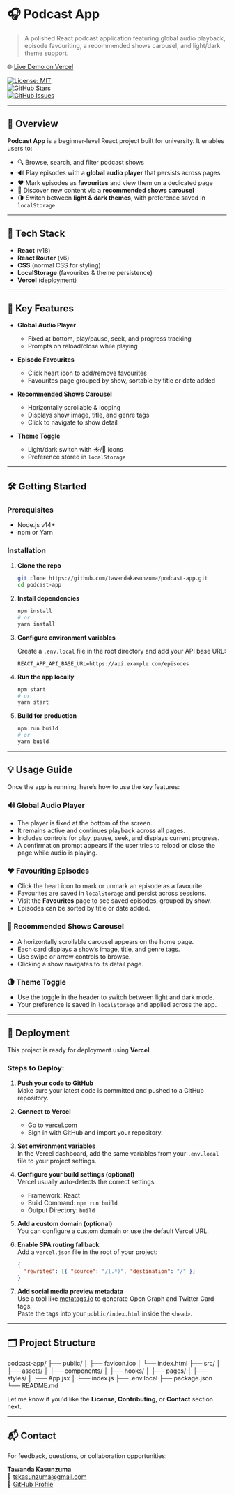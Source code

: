 # 🎧 Podcast App

> A polished React podcast application featuring global audio playback, episode favouriting, a recommended shows carousel, and light/dark theme support.

🌐 [Live Demo on Vercel](https://ear-buzz-podcast.vercel.app/)

[![License: MIT](https://img.shields.io/badge/License-MIT-blue.svg)](LICENSE)  
[![GitHub Stars](https://img.shields.io/github/stars/tawandakasunzuma/podcast-app?style=social)](https://github.com/tawandakasunzuma/podcast-app/stargazers)  
[![GitHub Issues](https://img.shields.io/github/issues/tawandakasunzuma/podcast-app)](https://github.com/tawandakasunzuma/podcast-app/issues)

---

## 📝 Overview

**Podcast App** is a beginner‑level React project built for university. It enables users to:

- 🔍 Browse, search, and filter podcast shows
- 🔊 Play episodes with a **global audio player** that persists across pages
- ❤️ Mark episodes as **favourites** and view them on a dedicated page
- 🎠 Discover new content via a **recommended shows carousel**
- 🌗 Switch between **light & dark themes**, with preference saved in `localStorage`

---

## 🧰 Tech Stack

- **React** (v18)
- **React Router** (v6)
- **CSS** (normal CSS for styling)
- **LocalStorage** (favourites & theme persistence)
- **Vercel** (deployment)

---

## 🚀 Key Features

- **Global Audio Player**

  - Fixed at bottom, play/pause, seek, and progress tracking
  - Prompts on reload/close while playing

- **Episode Favourites**

  - Click heart icon to add/remove favourites
  - Favourites page grouped by show, sortable by title or date added

- **Recommended Shows Carousel**

  - Horizontally scrollable & looping
  - Displays show image, title, and genre tags
  - Click to navigate to show detail

- **Theme Toggle**
  - Light/dark switch with ☀️/🌙 icons
  - Preference stored in `localStorage`

---

## 🛠️ Getting Started

### Prerequisites

- Node.js v14+
- npm or Yarn

### Installation

1. **Clone the repo**

   ```bash
   git clone https://github.com/tawandakasunzuma/podcast-app.git
   cd podcast-app
   ```

2. **Install dependencies**

   ```bash
   npm install
   # or
   yarn install
   ```

3. **Configure environment variables**

   Create a `.env.local` file in the root directory and add your API base URL:

   ```env
   REACT_APP_API_BASE_URL=https://api.example.com/episodes
   ```

4. **Run the app locally**

   ```bash
   npm start
   # or
   yarn start
   ```

5. **Build for production**

   ```bash
   npm run build
   # or
   yarn build
   ```

---

## 💡 Usage Guide

Once the app is running, here’s how to use the key features:

### 🔊 Global Audio Player

- The player is fixed at the bottom of the screen.
- It remains active and continues playback across all pages.
- Includes controls for play, pause, seek, and displays current progress.
- A confirmation prompt appears if the user tries to reload or close the page while audio is playing.

### ❤️ Favouriting Episodes

- Click the heart icon to mark or unmark an episode as a favourite.
- Favourites are saved in `localStorage` and persist across sessions.
- Visit the **Favourites** page to see saved episodes, grouped by show.
- Episodes can be sorted by title or date added.

### 🎠 Recommended Shows Carousel

- A horizontally scrollable carousel appears on the home page.
- Each card displays a show’s image, title, and genre tags.
- Use swipe or arrow controls to browse.
- Clicking a show navigates to its detail page.

### 🌗 Theme Toggle

- Use the toggle in the header to switch between light and dark mode.
- Your preference is saved in `localStorage` and applied across the app.

---

## 🚀 Deployment

This project is ready for deployment using **Vercel**.

### Steps to Deploy:

1. **Push your code to GitHub**  
   Make sure your latest code is committed and pushed to a GitHub repository.

2. **Connect to Vercel**

   - Go to [vercel.com](https://vercel.com)
   - Sign in with GitHub and import your repository.

3. **Set environment variables**  
   In the Vercel dashboard, add the same variables from your `.env.local` file to your project settings.

4. **Configure your build settings (optional)**  
   Vercel usually auto-detects the correct settings:

   - Framework: React
   - Build Command: `npm run build`
   - Output Directory: `build`

5. **Add a custom domain (optional)**  
   You can configure a custom domain or use the default Vercel URL.

6. **Enable SPA routing fallback**  
   Add a `vercel.json` file in the root of your project:

   ```json
   {
     "rewrites": [{ "source": "/(.*)", "destination": "/" }]
   }
   ```

7. **Add social media preview metadata**  
   Use a tool like [metatags.io](https://metatags.io) to generate Open Graph and Twitter Card tags.  
   Paste the tags into your `public/index.html` inside the `<head>`.

---

## 🗂 Project Structure

podcast-app/
├── public/
│ ├── favicon.ico
│ └── index.html
├── src/
│ ├── assets/
│ ├── components/
│ ├── hooks/
│ ├── pages/
│ ├── styles/
│ ├── App.jsx
│ └── index.js
├── .env.local
├── package.json
└── README.md

Let me know if you'd like the **License**, **Contributing**, or **Contact** section next.

---

## 📬 Contact

For feedback, questions, or collaboration opportunities:

**Tawanda Kasunzuma**  
📧 [tskasunzuma@gmail.com](mailto:tskasunzuma@gmail.com)  
🔗 [GitHub Profile](https://github.com/tawandakasunzuma)
